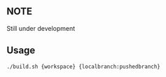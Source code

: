 NOTE
-------------
Still under development
    
Usage
-------------

    ./build.sh {workspace} {localbranch:pushedbranch}

